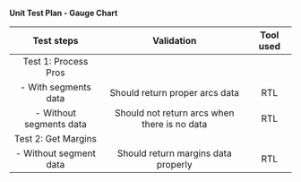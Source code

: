 **Unit Test Plan - Gauge Chart**

|     **Test steps**      |                **Validation**                | **Tool used** |
| :---------------------: | :------------------------------------------: | :-----------: |
|  Test 1: Process Pros   |                                              |               |
|  - With segments data   |        Should return proper arcs data        |      RTL      |
| - Without segments data | Should not return arcs when there is no data |      RTL      |
|   Test 2: Get Margins   |                                              |               |
| - Without segment data  |     Should return margins data properly      |      RTL      |
